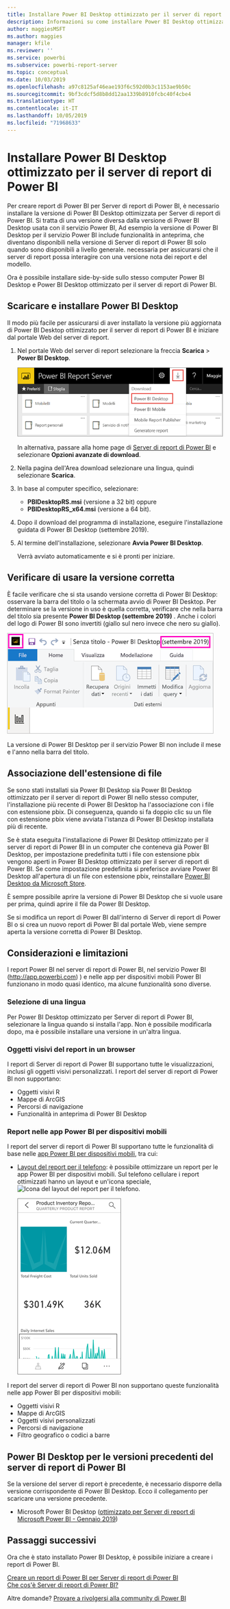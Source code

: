 ```yaml
---
title: Installare Power BI Desktop ottimizzato per il server di report di Power BI
description: Informazioni su come installare Power BI Desktop ottimizzato per il server di report di Power BI
author: maggiesMSFT
ms.author: maggies
manager: kfile
ms.reviewer: ''
ms.service: powerbi
ms.subservice: powerbi-report-server
ms.topic: conceptual
ms.date: 10/03/2019
ms.openlocfilehash: a97c8125af46eae193f6c592d0b3c1153ae9b50c
ms.sourcegitcommit: 9bf3cdcf5d8b8dd12aa1339b8910fcbc40f4cbe4
ms.translationtype: HT
ms.contentlocale: it-IT
ms.lasthandoff: 10/05/2019
ms.locfileid: "71968633"
---
```

# <a name="install-power-bi-desktop-optimized-for-power-bi-report-server"></a>Installare Power BI Desktop ottimizzato per il server di report di Power BI

Per creare report di Power BI per Server di report di Power BI, è necessario installare la versione di Power BI Desktop ottimizzata per Server di report di Power BI. Si tratta di una versione diversa dalla versione di Power BI Desktop usata con il servizio Power BI, Ad esempio la versione di Power BI Desktop per il servizio Power BI include funzionalità in anteprima, che diventano disponibili nella versione di Server di report di Power BI solo quando sono disponibili a livello generale. necessaria per assicurarsi che il server di report possa interagire con una versione nota dei report e del modello. 

Ora è possibile installare side-by-side sullo stesso computer Power BI Desktop e Power BI Desktop ottimizzato per il server di report di Power BI.

## <a name="download-and-install-power-bi-desktop"></a>Scaricare e installare Power BI Desktop

Il modo più facile per assicurarsi di aver installato la versione più aggiornata di Power BI Desktop ottimizzato per il server di report di Power BI è iniziare dal portale Web del server di report.

1. Nel portale Web del server di report selezionare la freccia **Scarica** > **Power BI Desktop**.

    ![Scaricare Power BI Desktop dal portale Web](media/install-powerbi-desktop/report-server-download-web-portal.png)

    In alternativa, passare alla home page di [Server di report di Power BI](https://powerbi.microsoft.com/report-server/) e selezionare **Opzioni avanzate di download**.

2. Nella pagina dell'Area download selezionare una lingua, quindi selezionare **Scarica**.

3. In base al computer specifico, selezionare: 

    - **PBIDesktopRS.msi** (versione a 32 bit) oppure
    - **PBIDesktopRS_x64.msi** (versione a 64 bit).

1. Dopo il download del programma di installazione, eseguire l'installazione guidata di Power BI Desktop (settembre 2019).

2. Al termine dell'installazione, selezionare **Avvia Power BI Desktop**.

    Verrà avviato automaticamente e si è pronti per iniziare.

## <a name="verify-youre-using-the-correct-version"></a>Verificare di usare la versione corretta
È facile verificare che si sta usando versione corretta di Power BI Desktop: osservare la barra del titolo o la schermata avvio di Power BI Desktop. Per determinare se la versione in uso è quella corretta, verificare che nella barra del titolo sia presente **Power BI Desktop (settembre 2019)** . Anche i colori del logo di Power BI sono invertiti (giallo sul nero invece che nero su giallo).

![Power BI Desktop settembre 2019](media/install-powerbi-desktop/power-bi-report-server-desktop-sept-2019.png)

La versione di Power BI Desktop per il servizio Power BI non include il mese e l'anno nella barra del titolo.

## <a name="file-extension-association"></a>Associazione dell'estensione di file
Se sono stati installati sia Power BI Desktop sia Power BI Desktop ottimizzato per il server di report di Power BI nello stesso computer, l'installazione più recente di Power BI Desktop ha l'associazione con i file con estensione pbix. Di conseguenza, quando si fa doppio clic su un file con estensione pbix viene avviata l'istanza di Power BI Desktop installata più di recente.

Se è stata eseguita l'installazione di Power BI Desktop ottimizzato per il server di report di Power BI in un computer che conteneva già Power BI Desktop, per impostazione predefinita tutti i file con estensione pbix vengono aperti in Power BI Desktop ottimizzato per il server di report di Power BI. Se come impostazione predefinita si preferisce avviare Power BI Desktop all'apertura di un file con estensione pbix, reinstallare [Power BI Desktop da Microsoft Store](http://aka.ms/pbidesktopstore).

È sempre possibile aprire la versione di Power BI Desktop che si vuole usare per prima, quindi aprire il file da Power BI Desktop.

Se si modifica un report di Power BI dall'interno di Server di report di Power BI o si crea un nuovo report di Power BI dal portale Web, viene sempre aperta la versione corretta di Power BI Desktop.

## <a name="considerations-and-limitations"></a>Considerazioni e limitazioni

I report Power BI nel server di report di Power BI, nel servizio Power BI (http://app.powerbi.com) ) e nelle app per dispositivi mobili Power BI funzionano in modo quasi identico, ma alcune funzionalità sono diverse.

### <a name="selecting-a-language"></a>Selezione di una lingua

Per Power BI Desktop ottimizzato per Server di report di Power BI, selezionare la lingua quando si installa l'app. Non è possibile modificarla dopo, ma è possibile installare una versione in un'altra lingua.

### <a name="report-visuals-in-a-browser"></a>Oggetti visivi del report in un browser

I report di Server di report di Power BI supportano tutte le visualizzazioni, inclusi gli oggetti visivi personalizzati. I report del server di report di Power BI non supportano:

* Oggetti visivi R
* Mappe di ArcGIS
* Percorsi di navigazione
* Funzionalità in anteprima di Power BI Desktop

### <a name="reports-in-the-power-bi-mobile-apps"></a>Report nelle app Power BI per dispositivi mobili

I report del server di report di Power BI supportano tutte le funzionalità di base nelle [app Power BI per dispositivi mobili](../consumer/mobile/mobile-apps-for-mobile-devices.md), tra cui:

* [Layout del report per il telefono](../desktop-create-phone-report.md): è possibile ottimizzare un report per le app Power BI per dispositivi mobili. Sul telefono cellulare i report ottimizzati hanno un layout e un'icona speciale, ![Icona del layout del report per il telefono](media/install-powerbi-desktop/power-bi-rs-mobile-optimized-icon.png).
  
    ![Report ottimizzati per i telefoni](media/install-powerbi-desktop/power-bi-rs-mobile-optimized-report.png)

I report del server di report di Power BI non supportano queste funzionalità nelle app Power BI per dispositivi mobili:

* Oggetti visivi R
* Mappe di ArcGIS
* Oggetti visivi personalizzati
* Percorsi di navigazione
* Filtro geografico o codici a barre

## <a name="power-bi-desktop-for-earlier-versions-of-power-bi-report-server"></a>Power BI Desktop per le versioni precedenti del server di report di Power BI

Se la versione del server di report è precedente, è necessario disporre della versione corrispondente di Power BI Desktop. Ecco il collegamento per scaricare una versione precedente.

- Microsoft Power BI Desktop ([ottimizzato per Server di report di Microsoft Power BI - Gennaio 2019](https://go.microsoft.com/fwlink/?linkid=2055039))

## <a name="next-steps"></a>Passaggi successivi

Ora che è stato installato Power BI Desktop, è possibile iniziare a creare i report di Power BI.

[Creare un report di Power BI per Server di report di Power BI](quickstart-create-powerbi-report.md)  
[Che cos'è Server di report di Power BI?](get-started.md)

Altre domande? [Provare a rivolgersi alla community di Power BI](https://community.powerbi.com/)
